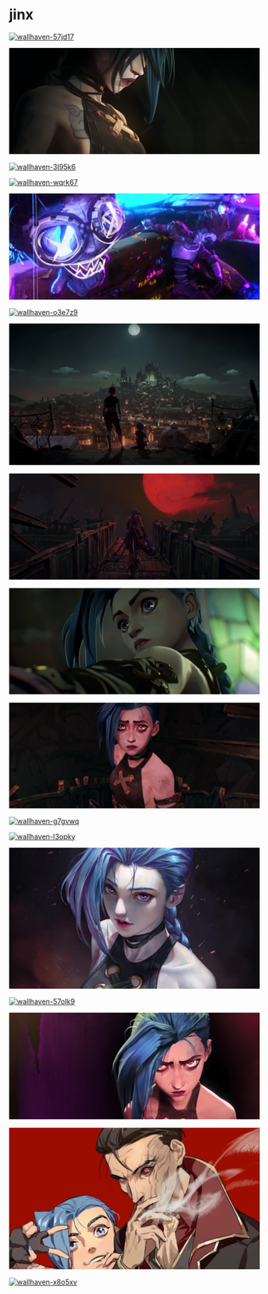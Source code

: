 # jinx

<a href="wallhaven-57jd17.png"><img alt="wallhaven-57jd17" src="wallhaven-57jd17.png"></a>

<a href="wallhaven-g71w1e.jpg"><img alt="wallhaven-g71w1e" src="wallhaven-g71w1e.jpg"></a>

<a href="wallhaven-3l95k6.png"><img alt="wallhaven-3l95k6" src="wallhaven-3l95k6.png"></a>

<a href="wallhaven-wqrk67.png"><img alt="wallhaven-wqrk67" src="wallhaven-wqrk67.png"></a>

<a href="wallhaven-57py68.jpg"><img alt="wallhaven-57py68" src="wallhaven-57py68.jpg"></a>

<a href="wallhaven-o3e7z9.png"><img alt="wallhaven-o3e7z9" src="wallhaven-o3e7z9.png"></a>

<a href="wallhaven-72xgq3.png"><img alt="wallhaven-72xgq3" src="wallhaven-72xgq3.png"></a>

<a href="wallhaven-o37g7p.jpg"><img alt="wallhaven-o37g7p" src="wallhaven-o37g7p.jpg"></a>

<a href="wallhaven-3z7qgy.jpg"><img alt="wallhaven-3z7qgy" src="wallhaven-3z7qgy.jpg"></a>

<a href="wallhaven-72x93e.png"><img alt="wallhaven-72x93e" src="wallhaven-72x93e.png"></a>

<a href="wallhaven-g7gvwq.png"><img alt="wallhaven-g7gvwq" src="wallhaven-g7gvwq.png"></a>

<a href="wallhaven-l3opky.png"><img alt="wallhaven-l3opky" src="wallhaven-l3opky.png"></a>

<a href="wallhaven-l3xoor.jpg"><img alt="wallhaven-l3xoor" src="wallhaven-l3xoor.jpg"></a>

<a href="wallhaven-57olk9.png"><img alt="wallhaven-57olk9" src="wallhaven-57olk9.png"></a>

<a href="wallhaven-7p3m2v.jpg"><img alt="wallhaven-7p3m2v" src="wallhaven-7p3m2v.jpg"></a>

<a href="silco.jpg"><img alt="silco" src="silco.jpg"></a>

<a href="wallhaven-x8o5xv.png"><img alt="wallhaven-x8o5xv" src="wallhaven-x8o5xv.png"></a>

